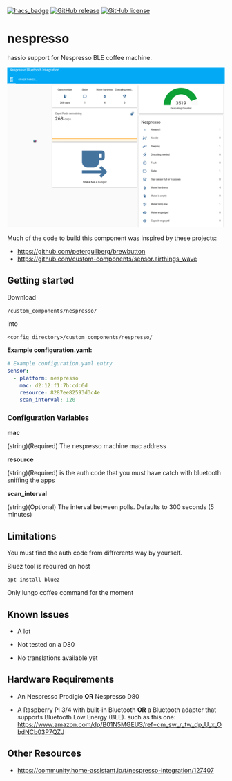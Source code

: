 [![hacs_badge](https://img.shields.io/badge/HACS-Default-green.svg)](https://github.com/custom-components/hacs)
[![GitHub release](https://img.shields.io/github/release/tikismoke/home-assistant-nespressoble)](https://GitHub.com/tikismoke/home-assistant-nespressoble/releases/)
[![GitHub license](https://img.shields.io/github/license/tikismoke/home-assistant-nespressoble)](https://github.com/tikismoke/home-assistant-nespressoble/blob/master/LICENSE)
# nespresso

hassio support for Nespresso BLE coffee machine.

![ScreenShot](HA_integration.png)

Much of the code to build this component was inspired by these projects:
* https://github.com/petergullberg/brewbutton
* https://github.com/custom-components/sensor.airthings_wave 

## Getting started

Download
```
/custom_components/nespresso/
```
into
```
<config directory>/custom_components/nespresso/
```
**Example configuration.yaml:**

```yaml
# Example configuration.yaml entry
sensor:
  - platform: nespresso
    mac: d2:12:f1:7b:cd:6d
    resource: 8287ee82593d3c4e
    scan_interval: 120
```
### Configuration Variables

**mac**

  (string)(Required) The nespresso machine mac address

**resource**

  (string)(Required) is the auth code that you must have catch with bluetooth sniffing the apps

**scan_interval**

  (string)(Optional) The interval between polls. Defaults to 300 seconds (5 minutes)


## Limitations

You must find the auth code from diffrerents way by yourself.

Bluez tool is required on host

```
apt install bluez
```

Only lungo coffee command for the moment

## Known Issues

* A lot

* Not tested on a D80

* No translations available yet


## Hardware Requirements

* An Nespresso Prodigio __OR__ Nespresso D80

* A Raspberry Pi 3/4 with built-in Bluetooth __OR__ a Bluetooth adapter that supports Bluetooth Low Energy (BLE). such as this
one: https://www.amazon.com/dp/B01N5MGEUS/ref=cm_sw_r_tw_dp_U_x_ObdNCb03P7QZJ

## Other Resources
* https://community.home-assistant.io/t/nespresso-integration/127407
